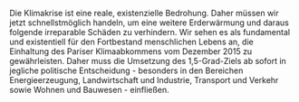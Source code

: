 Die Klimakrise ist eine reale, existenzielle Bedrohung. Daher müssen wir jetzt schnellstmöglich handeln, um eine weitere Erderwärmung und daraus folgende irreparable Schäden zu verhindern. Wir sehen es als fundamental und existentiell für den Fortbestand menschlichen Lebens an, die Einhaltung des Pariser Klimaabkommens vom Dezember 2015 zu gewährleisten. Daher muss die Umsetzung des 1,5-Grad-Ziels ab sofort in jegliche politische Entscheidung - besonders in den Bereichen Energieerzeugung, Landwirtschaft und Industrie, Transport und Verkehr sowie Wohnen und Bauwesen - einfließen.
